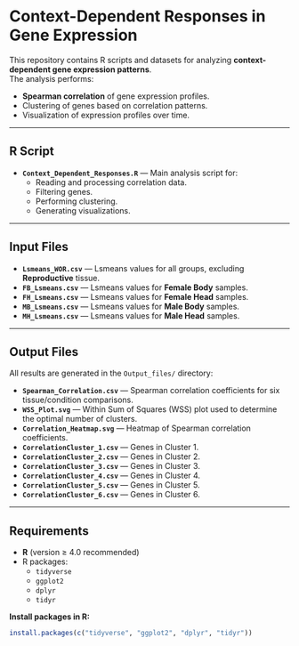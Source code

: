# Context-Dependent Responses in Gene Expression

This repository contains R scripts and datasets for analyzing **context-dependent gene expression patterns**.  
The analysis performs:
- **Spearman correlation** of gene expression profiles.
- Clustering of genes based on correlation patterns.
- Visualization of expression profiles over time.

---

## R Script
- **`Context_Dependent_Responses.R`** — Main analysis script for:
  - Reading and processing correlation data.
  - Filtering genes.
  - Performing clustering.
  - Generating visualizations.

---

## Input Files
- **`Lsmeans_WOR.csv`** — Lsmeans values for all groups, excluding **Reproductive** tissue.
- **`FB_Lsmeans.csv`** — Lsmeans values for **Female Body** samples.
- **`FH_Lsmeans.csv`** — Lsmeans values for **Female Head** samples.
- **`MB_Lsmeans.csv`** — Lsmeans values for **Male Body** samples.
- **`MH_Lsmeans.csv`** — Lsmeans values for **Male Head** samples.

---

## Output Files
All results are generated in the `Output_files/` directory:
- **`Spearman_Correlation.csv`** — Spearman correlation coefficients for six tissue/condition comparisons.
- **`WSS_Plot.svg`** — Within Sum of Squares (WSS) plot used to determine the optimal number of clusters.
- **`Correlation_Heatmap.svg`** — Heatmap of Spearman correlation coefficients.
- **`CorrelationCluster_1.csv`** — Genes in Cluster 1.
- **`CorrelationCluster_2.csv`** — Genes in Cluster 2.
- **`CorrelationCluster_3.csv`** — Genes in Cluster 3.
- **`CorrelationCluster_4.csv`** — Genes in Cluster 4.
- **`CorrelationCluster_5.csv`** — Genes in Cluster 5.
- **`CorrelationCluster_6.csv`** — Genes in Cluster 6.

---

## Requirements
- **R** (version ≥ 4.0 recommended)
- R packages:
  - `tidyverse`
  - `ggplot2`
  - `dplyr`
  - `tidyr`

**Install packages in R:**
```r
install.packages(c("tidyverse", "ggplot2", "dplyr", "tidyr"))
